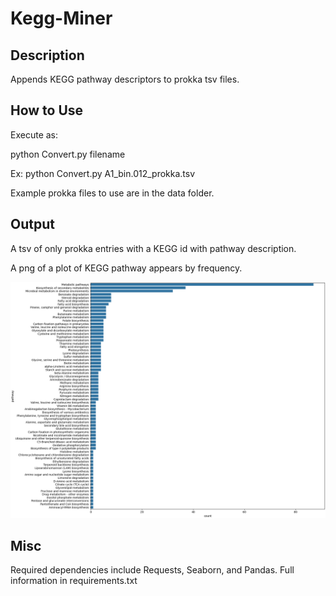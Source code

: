 # Kegg-Miner

## Description

Appends KEGG pathway descriptors to prokka tsv files. 

## How to Use
Execute as:

python Convert.py filename

Ex: python Convert.py A1_bin.012_prokka.tsv

Example prokka files to use are in the data folder. 

## Output
A tsv of only prokka entries with a KEGG id with pathway description.

A png of a plot of KEGG pathway appears by frequency. 

![Example plot](https://github.com/robcli/Kegg-Miner/blob/main/A1_bin.012_prokka_plot.png)

## Misc
Required dependencies include Requests, Seaborn, and Pandas. Full information in requirements.txt
